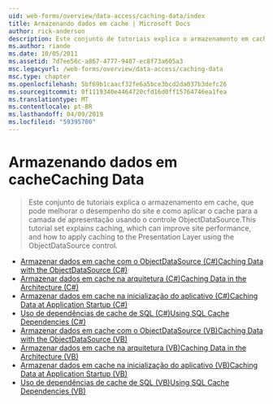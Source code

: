 ```yaml
---
uid: web-forms/overview/data-access/caching-data/index
title: Armazenando dados em cache | Microsoft Docs
author: rick-anderson
description: Este conjunto de tutoriais explica o armazenamento em cache, que pode melhorar o desempenho do site e como aplicar o cache para a camada de apresentação usando o controle ObjectDataSource...
ms.author: riande
ms.date: 10/05/2011
ms.assetid: 7d7ee56c-a867-4777-9407-ec8f73a605a3
msc.legacyurl: /web-forms/overview/data-access/caching-data
msc.type: chapter
ms.openlocfilehash: 5bf69b1caacf32fe6a5bce3bcd2da037b3defc26
ms.sourcegitcommit: 0f1119340e4464720cfd16d0ff15764746ea1fea
ms.translationtype: MT
ms.contentlocale: pt-BR
ms.lasthandoff: 04/09/2019
ms.locfileid: "59395700"
---
```

# <a name="caching-data"></a><span data-ttu-id="1265b-103">Armazenando dados em cache</span><span class="sxs-lookup"><span data-stu-id="1265b-103">Caching Data</span></span>

> <span data-ttu-id="1265b-104">Este conjunto de tutoriais explica o armazenamento em cache, que pode melhorar o desempenho do site e como aplicar o cache para a camada de apresentação usando o controle ObjectDataSource.</span><span class="sxs-lookup"><span data-stu-id="1265b-104">This tutorial set explains caching, which can improve site performance, and how to apply caching to the Presentation Layer using the ObjectDataSource control.</span></span>


- [<span data-ttu-id="1265b-105">Armazenar dados em cache com o ObjectDataSource (C#)</span><span class="sxs-lookup"><span data-stu-id="1265b-105">Caching Data with the ObjectDataSource (C#)</span></span>](caching-data-with-the-objectdatasource-cs.md)
- [<span data-ttu-id="1265b-106">Armazenar dados em cache na arquitetura (C#)</span><span class="sxs-lookup"><span data-stu-id="1265b-106">Caching Data in the Architecture (C#)</span></span>](caching-data-in-the-architecture-cs.md)
- [<span data-ttu-id="1265b-107">Armazenar dados em cache na inicialização do aplicativo (C#)</span><span class="sxs-lookup"><span data-stu-id="1265b-107">Caching Data at Application Startup (C#)</span></span>](caching-data-at-application-startup-cs.md)
- [<span data-ttu-id="1265b-108">Uso de dependências de cache de SQL (C#)</span><span class="sxs-lookup"><span data-stu-id="1265b-108">Using SQL Cache Dependencies (C#)</span></span>](using-sql-cache-dependencies-cs.md)
- [<span data-ttu-id="1265b-109">Armazenar dados em cache com o ObjectDataSource (VB)</span><span class="sxs-lookup"><span data-stu-id="1265b-109">Caching Data with the ObjectDataSource (VB)</span></span>](caching-data-with-the-objectdatasource-vb.md)
- [<span data-ttu-id="1265b-110">Armazenar dados em cache na arquitetura (VB)</span><span class="sxs-lookup"><span data-stu-id="1265b-110">Caching Data in the Architecture (VB)</span></span>](caching-data-in-the-architecture-vb.md)
- [<span data-ttu-id="1265b-111">Armazenar dados em cache na inicialização do aplicativo (VB)</span><span class="sxs-lookup"><span data-stu-id="1265b-111">Caching Data at Application Startup (VB)</span></span>](caching-data-at-application-startup-vb.md)
- [<span data-ttu-id="1265b-112">Uso de dependências de cache de SQL (VB)</span><span class="sxs-lookup"><span data-stu-id="1265b-112">Using SQL Cache Dependencies (VB)</span></span>](using-sql-cache-dependencies-vb.md)
